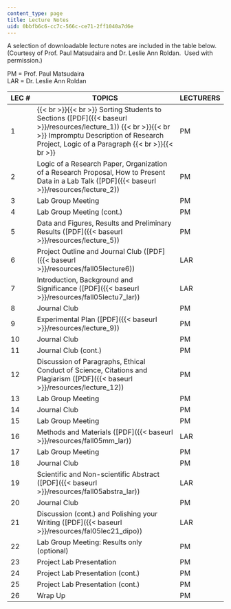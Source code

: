 ```yaml
---
content_type: page
title: Lecture Notes
uid: 0bbfb6c6-cc7c-566c-ce71-2ff1040a7d6e
---
```


A selection of downloadable lecture notes are included in the table below. (Courtesy of Prof. Paul Matsudaira and Dr. Leslie Ann Roldan.  Used with permission.)

PM = Prof. Paul Matsudaira  
LAR = Dr. Leslie Ann Roldan

| LEC # | TOPICS | LECTURERS |
| --- | --- | --- |
| 1 |  {{< br >}}{{< br >}} Sorting Students to Sections ([PDF]({{< baseurl >}}/resources/lecture_1)) {{< br >}}{{< br >}} Impromptu Description of Research Project, Logic of a Paragraph {{< br >}}{{< br >}}  | PM |
| 2 | Logic of a Research Paper, Organization of a Research Proposal, How to Present Data in a Lab Talk ([PDF]({{< baseurl >}}/resources/lecture_2)) | PM |
| 3 | Lab Group Meeting | PM |
| 4 | Lab Group Meeting (cont.) | PM |
| 5 | Data and Figures, Results and Preliminary Results ([PDF]({{< baseurl >}}/resources/lecture_5)) | PM |
| 6 | Project Outline and Journal Club ([PDF]({{< baseurl >}}/resources/fall05lecture6)) | LAR |
| 7 | Introduction, Background and Significance ([PDF]({{< baseurl >}}/resources/fall05lectu7_lar)) | LAR |
| 8 | Journal Club | PM |
| 9 | Experimental Plan ([PDF]({{< baseurl >}}/resources/lecture_9)) | PM |
| 10 | Journal Club | PM |
| 11 | Journal Club (cont.) | PM |
| 12 | Discussion of Paragraphs, Ethical Conduct of Science, Citations and Plagiarism ([PDF]({{< baseurl >}}/resources/lecture_12)) | PM |
| 13 | Lab Group Meeting | PM |
| 14 | Journal Club | PM |
| 15 | Lab Group Meeting | PM |
| 16 | Methods and Materials ([PDF]({{< baseurl >}}/resources/fall05mm_lar)) | LAR |
| 17 | Lab Group Meeting | PM |
| 18 | Journal Club | PM |
| 19 | Scientific and Non-scientific Abstract ([PDF]({{< baseurl >}}/resources/fall05abstra_lar)) | LAR |
| 20 | Journal Club | PM |
| 21 | Discussion (cont.) and Polishing your Writing ([PDF]({{< baseurl >}}/resources/fal05lec21_dipo)) | LAR |
| 22 | Lab Group Meeting: Results only (optional) | PM |
| 23 | Project Lab Presentation | PM |
| 24 | Project Lab Presentation (cont.) | PM |
| 25 | Project Lab Presentation (cont.) | PM |
| 26 | Wrap Up | PM